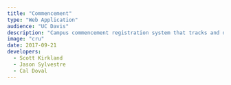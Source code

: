 ```yaml
---
title: "Commencement"
type: "Web Application"
audience: "UC Davis"
description: "Campus commencement registration system that tracks and distributes tickets to students."
image: "cru"
date: 2017-09-21
developers:
  - Scott Kirkland
  - Jason Sylvestre
  - Cal Doval
---
```

